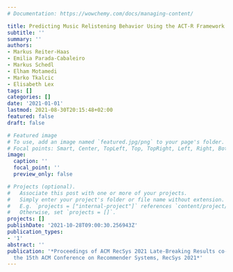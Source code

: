 ```yaml
---
# Documentation: https://wowchemy.com/docs/managing-content/

title: Predicting Music Relistening Behavior Using the ACT-R Framework
subtitle: ''
summary: ''
authors:
- Markus Reiter-Haas
- Emilia Parada-Cabaleiro
- Markus Schedl
- Elham Motamedi
- Marko Tkalcic
- Elisabeth Lex
tags: []
categories: []
date: '2021-01-01'
lastmod: 2021-08-30T20:15:48+02:00
featured: false
draft: false

# Featured image
# To use, add an image named `featured.jpg/png` to your page's folder.
# Focal points: Smart, Center, TopLeft, Top, TopRight, Left, Right, BottomLeft, Bottom, BottomRight.
image:
  caption: ''
  focal_point: ''
  preview_only: false

# Projects (optional).
#   Associate this post with one or more of your projects.
#   Simply enter your project's folder or file name without extension.
#   E.g. `projects = ["internal-project"]` references `content/project/deep-learning/index.md`.
#   Otherwise, set `projects = []`.
projects: []
publishDate: '2021-10-28T09:00:30.256943Z'
publication_types:
- '1'
abstract: ''
publication: '*Proceedings of ACM RecSys 2021 Late-Breaking Results co-located with
  the 15th ACM Conference on Recommender Systems, RecSys 2021*'
---
```

